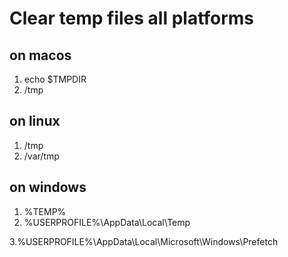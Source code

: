 # Clear temp files all platforms

## on macos
1. echo $TMPDIR
2. /tmp

## on linux
1. /tmp
2. /var/tmp

## on windows
1. %TEMP%
2. %USERPROFILE%\AppData\Local\Temp
<!-- prefetch folder -->
3.%USERPROFILE%\AppData\Local\Microsoft\Windows\Prefetch

